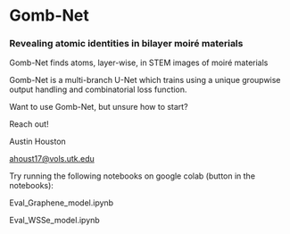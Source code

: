 # **Gomb-Net**
### Revealing atomic identities in bilayer moiré materials


Gomb-Net finds atoms, layer-wise, in STEM images of moiré materials

Gomb-Net is a multi-branch U-Net which trains using a unique groupwise output handling and combinatorial loss function.


Want to use Gomb-Net, but unsure how to start?

Reach out!


Austin Houston

ahoust17@vols.utk.edu


Try running the following notebooks on google colab (button in the notebooks):

Eval_Graphene_model.ipynb

Eval_WSSe_model.ipynb


